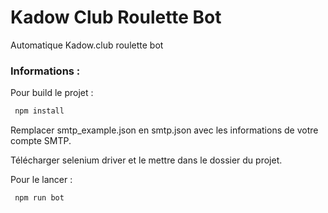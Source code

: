 # Kadow Club Roulette Bot
Automatique Kadow.club roulette bot

### Informations :

Pour build le projet :
 
 ```javascript
  npm install 
 ```

Remplacer smtp_example.json en smtp.json avec les informations de votre compte SMTP.

Télécharger selenium driver et le mettre dans le dossier du projet. 

Pour le lancer : 
 
 ```javascript
  npm run bot
 ```
